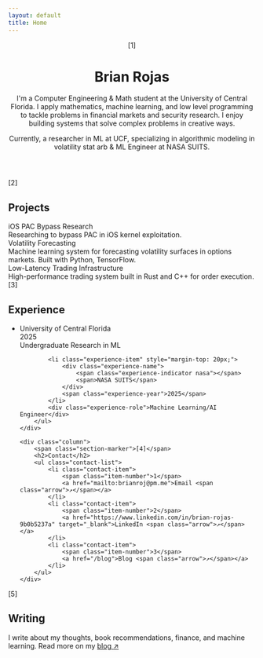 ```yaml
---
layout: default
title: Home
---
```


<header class="page-header">
    <span class="page-marker">[1]</span>
    <h1>Brian Rojas</h1>
    <p class="intro">I'm a Computer Engineering & Math student at the University of Central Florida. I apply mathematics, machine learning, and low level programming to tackle problems in financial markets and security research. I enjoy building systems that solve complex problems in creative ways.</p>
    <p class="currently">Currently, a researcher in ML at UCF, specializing in algorithmic modeling in volatility stat arb & ML Engineer at NASA SUITS.</p>
</header>

<section class="projects-section">
    <span class="section-marker">[2]</span>
    <h2>Projects</h2>
    <div class="project-item">
        <div class="project-title">iOS PAC Bypass Research</div>
        <div class="project-description">Researching to bypass PAC in iOS kernel exploitation.</div>
    </div>
    <div class="project-item">
        <div class="project-title">Volatility Forecasting</div>
        <div class="project-description">Machine learning system for forecasting volatility surfaces in options markets. Built with Python, TensorFlow.</div>
    </div>
    <div class="project-item">
        <div class="project-title">Low-Latency Trading Infrastructure</div>
        <div class="project-description">High-performance trading system built in Rust and C++ for order execution.</div>
    </div>
</section>

<div class="two-column">
    <div class="column">
        <span class="section-marker">[3]</span>
        <h2>Experience</h2>
        <ul class="experience-list">
            <li class="experience-item">
                <div class="experience-name">
                    <span class="experience-indicator ucf"></span>
                    <span>University of Central Florida</span>
                </div>
                <span class="experience-year">2025</span>
            </li>
            <div class="experience-role">Undergraduate Research in ML</div>
            
            <li class="experience-item" style="margin-top: 20px;">
                <div class="experience-name">
                    <span class="experience-indicator nasa"></span>
                    <span>NASA SUITS</span>
                </div>
                <span class="experience-year">2025</span>
            </li>
            <div class="experience-role">Machine Learning/AI Engineer</div>
        </ul>
    </div>

    <div class="column">
        <span class="section-marker">[4]</span>
        <h2>Contact</h2>
        <ul class="contact-list">
            <li class="contact-item">
                <span class="item-number">1</span>
                <a href="mailto:brianroj@pm.me">Email <span class="arrow">↗</span></a>
            </li>
            <li class="contact-item">
                <span class="item-number">2</span>
                <a href="https://www.linkedin.com/in/brian-rojas-9b0b5237a" target="_blank">LinkedIn <span class="arrow">↗</span></a>
            </li>
            <li class="contact-item">
                <span class="item-number">3</span>
                <a href="/blog">Blog <span class="arrow">↗</span></a>
            </li>
        </ul>
    </div>
</div>

<section class="blog-section">
    <span class="section-marker">[5]</span>
    <h2>Writing</h2>
    <p class="blog-intro">I write about my thoughts, book recommendations, finance, and machine learning. Read more on my <a href="/blog" class="blog-link">blog <span class="arrow">↗</span></a></p>
</section>
